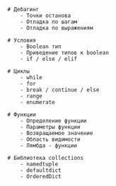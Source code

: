     # Дебагинг
        - Точки останова
        - Отладка по шагам
        - Отладка по выражениям

    # Условия
        - Boolean тип
        - Приведение типов к boolean
        - if / else / elif

    # Циклы
        - while
        - for
        - break / continue / else
        - range
        - enumerate

    # Функции
        - Определение функции
        - Параметры функции
        - Возвращаемое значение
        - Область видимости
        - Лямбда - функции

    # Библиотека collections
        - namedtuple
        - defaultdict
        - OrderedDict
